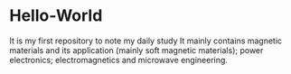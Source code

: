 # Hello-World
It is my first repository to note my daily study
It mainly contains magnetic materials and its application (mainly soft magnetic materials); power electronics; electromagnetics and microwave engineering.
